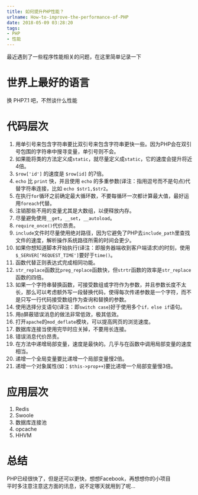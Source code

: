 ```yaml
---
title: 如何提升PHP性能？
urlname: How-to-improve-the-performance-of-PHP
date: 2018-05-09 03:28:20
tags:
- PHP
- 性能
---
```

最近遇到了一些程序性能相关的问题，在这里简单记录一下

世界上最好的语言
========

换 PHP7.1 吧，不然谈什么性能


<!--more-->


代码层次
====

1.  用单引号来包含字符串要比双引号来包含字符串更快一些。因为PHP会在双引号包围的字符串中搜寻变量，单引号则不会。
2.  如果能将类的方法定义成`static`，就尽量定义成`static`，它的速度会提升将近4倍。
3.  `$row['id']` 的速度是 `$row[id]` 的7倍。
4.  `echo` 比 `print` 快，并且使用 `echo` 的多重参数(译注：指用逗号而不是句点)代替字符串连接，比如 `echo $str1,$str2`。
5.  在执行`for`循环之前确定最大循环数，不要每循环一次都计算最大值，最好运用`foreach`代替。
6.  注销那些不用的变量尤其是大数组，以便释放内存。
7.  尽量避免使用`__get`，`__set`，`__autoload`。
8.  `require_once()`代价昂贵。
9.  `include`文件时尽量使用绝对路径，因为它避免了PHP去`include_path`里查找文件的速度，解析操作系统路径所需的时间会更少。
10.  如果你想知道脚本开始执行(译注：即服务器端收到客户端请求)的时刻，使用`$_SERVER[‘REQUEST_TIME']`要好于`time()`。
11.  函数代替正则表达式完成相同功能。
12.  `str_replace`函数比`preg_replace`函数快，但`strtr`函数的效率是`str_replace`函数的四倍。
13.  如果一个字符串替换函数，可接受数组或字符作为参数，并且参数长度不太长，那么可以考虑额外写一段替换代码，使得每次传递参数是一个字符，而不是只写一行代码接受数组作为查询和替换的参数。
14.  使用选择分支语句(译注：即`switch case`)好于使用多个`if，else if`语句。
15.  用`@`屏蔽错误消息的做法非常低效，极其低效。
16.  打开`apache`的`mod_deflate`模块，可以提高网页的浏览速度。
17.  数据库连接当使用完毕时应关掉，不要用长连接。
18.  错误消息代价昂贵。
19.  在方法中递增局部变量，速度是最快的。几乎与在函数中调用局部变量的速度相当。
20.  递增一个全局变量要比递增一个局部变量慢2倍。
21.  递增一个对象属性(如：`$this->prop++`)要比递增一个局部变量慢3倍。

应用层次
====

1.  Redis
2.  Swoole
3.  数据库连接池
4.  opcache
5.  HHVM

总结
==

PHP已经很快了，但是还可以更快，想想Facebook，再想想你的小项目  
平时多注意注意这方面的讯息，说不定哪天就用到了呢...